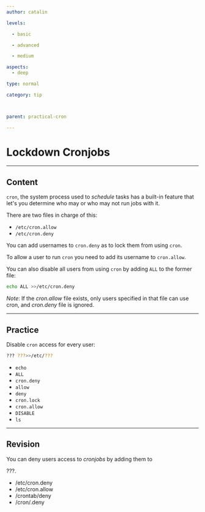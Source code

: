```yaml
---
author: catalin

levels:

  - basic

  - advanced

  - medium

aspects:
  - deep

type: normal

category: tip



parent: practical-cron

---
```


# Lockdown **Cronjobs**

---
## Content

`cron`, the system process used to *schedule* tasks has a built-in feature that let's you determine who may or who may not run jobs with it.

There are two files in charge of this:
 - `/etc/cron.allow`
 - `/etc/cron.deny`

You can add usernames to `cron.deny` as to lock them from using `cron`.

To allow a user to run `cron` you need to add its username to `cron.allow`.

You can also disable all users from using `cron` by adding `ALL` to the former file:
```bash
echo ALL >>/etc/cron.deny
```
*Note*: If the *cron.allow* file exists, only users specified in that file can use cron, and *cron.deny* file is ignored.

---
## Practice

Disable `cron` access for every user:
```bash
??? ???>>/etc/???
```

* `echo`
* `ALL`
* `cron.deny`
* `allow`
* `deny`
* `cron.lock`
* `cron.allow`
* `DISABLE`
* `ls`

---
## Revision

You can deny users access to *cronjobs* by adding them to 

???.

* /etc/cron.deny
* /etc/cron.allow
* /crontab/deny
* /cron/.deny

 
 
